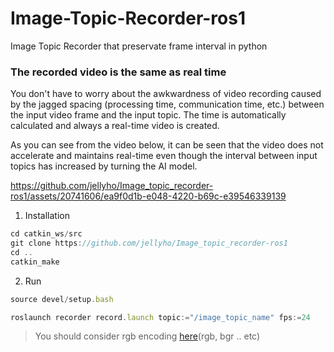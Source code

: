 # Image-Topic-Recorder-ros1
Image Topic Recorder that preservate frame interval in python


### The recorded video is the same as real time
You don't have to worry about the awkwardness of video recording caused by the jagged spacing (processing time, communication time, etc.) between the input video frame and the input topic. The time is automatically calculated and always a real-time video is created.

As you can see from the video below, it can be seen that the video does not accelerate and maintains real-time even though the interval between input topics has increased by turning the AI model.

https://github.com/jellyho/Image_topic_recorder-ros1/assets/20741606/ea9f0d1b-e048-4220-b69c-e39546339139


1) Installation
```jsx
cd catkin_ws/src
git clone https://github.com/jellyho/Image_topic_recorder-ros1
cd ..
catkin_make
```

2) Run
```jsx
source devel/setup.bash

roslaunch recorder record.launch topic:="/image_topic_name" fps:=24
```

> You should consider rgb encoding [here](https://github.com/jellyho/Image_topic_recorder-ros1/blob/6c64b94fe193cf3d61aae27149717dc4c7f6d959/recorder/scripts/ImageRecorder.py#L21)(rgb, bgr .. etc)
